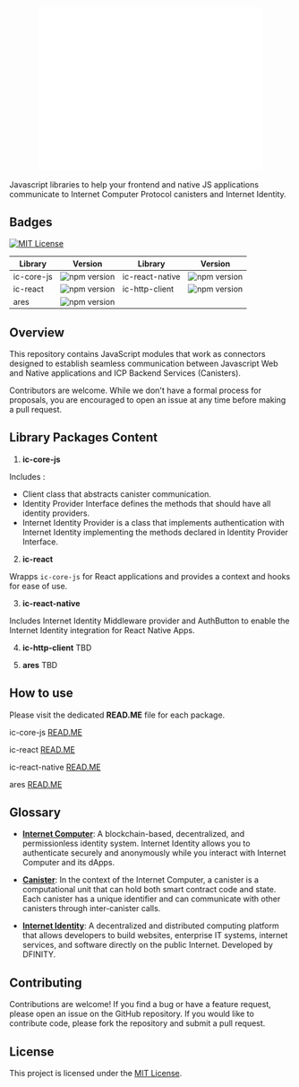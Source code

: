 <p align="center">
   <img src="/public/logo-ares.svg" style="width: 400px; margin: 0 auto;" >
</p>

Javascript libraries to help your frontend and native JS applications communicate to Internet Computer Protocol canisters and Internet Identity.

## Badges

[![MIT License](https://img.shields.io/badge/License-MIT-green.svg)](https://choosealicense.com/licenses/mit/)

| Library    | Version                                                         | Library         | Version                                                              |
| ---------- | --------------------------------------------------------------- | --------------- | -------------------------------------------------------------------- |
| ic-core-js | ![npm version](https://img.shields.io/npm/v/@bundly/ic-core-js) | ic-react-native | ![npm version](https://img.shields.io/npm/v/@bundly/ic-react-native) |
| ic-react   | ![npm version](https://img.shields.io/npm/v/@bundly/ic-react)   | ic-http-client  | ![npm version](https://img.shields.io/npm/v/@bundly/ic-http-client)  |
| ares       | ![npm version](https://img.shields.io/npm/v/@bundly/ares)       |

## Overview

This repository contains JavaScript modules that work as connectors designed to establish seamless communication between Javascript Web and Native applications and ICP Backend Services (Canisters).

Contributors are welcome. While we don't have a formal process for proposals, you are encouraged to open an issue at any time before making a pull request.

## Library Packages Content

1. **ic-core-js**

Includes :

- Client class that abstracts canister communication.
- Identity Provider Interface defines the methods that should have all identity providers.
- Internet Identity Provider is a class that implements authentication with Internet Identity implementing the methods declared in Identity Provider Interface.

2. **ic-react**

Wrapps `ic-core-js` for React applications and provides a context and hooks for ease of use.

3. **ic-react-native**

Includes Internet Identity Middleware provider and AuthButton to enable the Internet Identity integration for React Native Apps.

4. **ic-http-client**
   TBD

5. **ares**
   TBD

## How to use

Please visit the dedicated **READ.ME** file for each package.

ic-core-js [READ.ME](https://github.com/bundlydev/ic-connect-js/blob/main/packages/ic-core-js/README.md)

ic-react [READ.ME](https://github.com/bundlydev/ic-connect-js/blob/main/packages/ic-react/README.md)

ic-react-native [READ.ME](https://github.com/bundlydev/ic-connect-js/blob/main/packages/ic-react-native/README.md)

ares [READ.ME](https://github.com/bundlydev/ic-connect-js/blob/main/packages/ares/README.md)

## Glossary

- **[Internet Computer](https://internetcomputer.org/docs/current/tutorials/hackathon-prep-course/what-is-icp)**: A blockchain-based, decentralized, and permissionless identity system. Internet Identity allows you to authenticate securely and anonymously while you interact with Internet Computer and its dApps.

- **[Canister](https://internetcomputer.org/docs/current/tutorials/hackathon-prep-course/what-is-icp#canister-smart-contracts)**: In the context of the Internet Computer, a canister is a computational unit that can hold both smart contract code and state. Each canister has a unique identifier and can communicate with other canisters through inter-canister calls.

- **[Internet Identity](https://internetcomputer.org/docs/current/developer-docs/integrations/internet-identity/overview)**: A decentralized and distributed computing platform that allows developers to build websites, enterprise IT systems, internet services, and software directly on the public Internet. Developed by DFINITY.

## Contributing

Contributions are welcome! If you find a bug or have a feature request, please open an issue on the GitHub repository. If you would like to contribute code, please fork the repository and submit a pull request.

## License

This project is licensed under the [MIT License](LICENSE).
